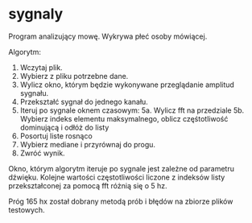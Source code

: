 # sygnaly

Program analizujący mowę. Wykrywa płeć osoby mówiącej.

Algorytm:
  1. Wczytaj plik.
  2. Wybierz z pliku potrzebne dane.
  3. Wylicz okno, którym będzie wykonywane przeglądanie amplitud sygnału. 
  4. Przekształć sygnał do jednego kanału.
  5. Iteruj po sygnale oknem czasowym:
    5a. Wylicz fft na przedziale
    5b. Wybierz indeks elementu maksymalnego, oblicz częśtotliwość dominującą i odłóż do listy
  6. Posortuj liste rosnąco
  7. Wybierz mediane i przyrównaj do progu.
  8. Zwróć wynik.
  
Okno, którym algorytm iteruje po sygnale jest zależne od parametru dźwięku. 
Kolejne wartości częstotliwości liczone z indeksów listy przekształconej za pomocą fft różnią się o 5 hz.

Próg 165 hx został dobrany metodą prób i błędów na zbiorze plików testowych. 
